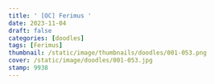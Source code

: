 ```yaml
---
title: ' [OC] Ferimus '
date: 2023-11-04
draft: false
categories: [doodles]
tags: [Ferimus]
thumbnail: /static/image/thumbnails/doodles/001-053.png
cover: /static/image/doodles/001-053.jpg
stamp: 9938
---
```

